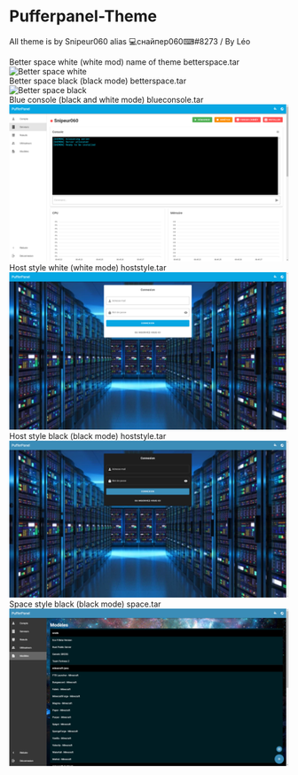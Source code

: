 # Pufferpanel-Theme

All theme is by Snipeur060 alias 💻снайпер060⌨#8273 / By Léo</br>

Better space white (white mod) name of theme betterspace.tar</br>
![Better space white](https://github.com/Snipeur060/Pufferpanel-Theme/blob/main/betspacewh.png)</br>
Better space black (black mode) betterspace.tar</br>
![Better space black](https://github.com/Snipeur060/Pufferpanel-Theme/blob/main/betterspacebla.png)</br>
Blue console (black and white mode) blueconsole.tar</br>
![Blue console](https://github.com/Snipeur060/Pufferpanel-Theme/blob/main/blueconsole.png)</br>
Host style white (white mode) hoststyle.tar</br>
![host white](https://github.com/Snipeur060/Pufferpanel-Theme/blob/main/hosstylewh.png)</br>
Host style black (black mode) hoststyle.tar</br>
![host black](https://github.com/Snipeur060/Pufferpanel-Theme/blob/main/hoststylebla.png)</br>
Space style black (black mode) space.tar</br>
![Space black](https://github.com/Snipeur060/Pufferpanel-Theme/blob/main/spaceblack.png)</br>

